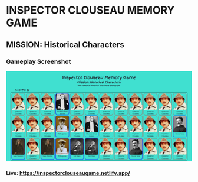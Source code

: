 # INSPECTOR CLOUSEAU MEMORY GAME
## MISSION: Historical Characters

### Gameplay Screenshot
![Inspector Clouseau Memory Game Screenshot](./src/asset/clouseau.png)

#### Live: https://inspectorclouseaugame.netlify.app/